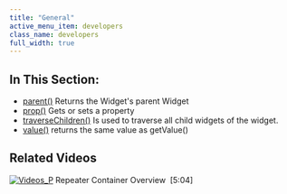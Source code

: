 ```yaml
---
title: "General"
active_menu_item: developers
class_name: developers
full_width: true
---
```



## In This Section:

 - [parent()](/developers/documentation/scripting-apis/client-api/widget-object-functions/general/parent)
    Returns the Widget's parent Widget
 - [prop()](/developers/documentation/scripting-apis/client-api/widget-object-functions/general/prop)
    Gets or sets a property
 - [traverseChildren()](/developers/documentation/scripting-apis/client-api/widget-object-functions/general/traversechildren)
    Is used to traverse all child widgets of the widget.
 - [value()](/developers/documentation/scripting-apis/client-api/widget-object-functions/general/value)
    returns the same value as getValue()

## Related Videos

[![Videos\_P](/img/docs/videos_p.png)](http://www.youtube.com/v/3rAyD-f30ic?autoplay=1&hd=1&fs=1&showsearch=0&rel=0&) Repeater Container Overview  [5:04]
